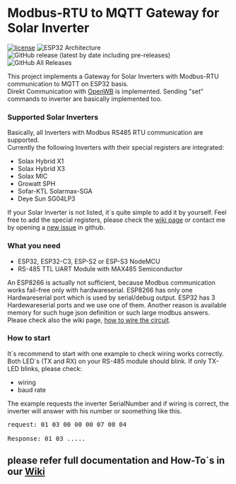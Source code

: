 # Modbus-RTU to MQTT Gateway for Solar Inverter

[![license](https://img.shields.io/badge/Licence-GNU%20v3.0-green)](https://github.com/desktop/desktop/blob/master/LICENSE)
![ESP32 Architecture](https://img.shields.io/badge/Architecture-ESP32-blue)
![GitHub release (latest by date including pre-releases)](https://img.shields.io/github/v/release/tobiasfaust/SolaxModbusGateway?include_prereleases&style=plastic)
![GitHub All Releases](https://img.shields.io/github/downloads/tobiasfaust/SolaxModbusGateway/total?style=plastic)


This project implements a Gateway for Solar Inverters with Modbus-RTU communication to MQTT on ESP32 basis.  
Direkt Communication with [OpenWB](https://openwb.de) is implemented.
Sending "set" commands to inverter are basically implemented too.

### Supported Solar Inverters
Basically, all Inverters with Modbus RS485 RTU communication are supported.  
Currently the following Inverters with their special registers are integrated:
* Solax Hybrid X1
* Solax Hybrid X3 
* Solax MIC
* Growatt SPH
* Sofar-KTL Solarmax-SGA
* Deye Sun SG04LP3

If your Solar Inverter is not listed, it´s quite simple to add it by yourself. Feel free to add the special registers, please check the [wiki page](https://github.com/tobiasfaust/SolaxModbusGateway/wiki/configuration-register) or contact me by opening a [new issue](https://github.com/tobiasfaust/SolaxModbusGateway/issues) in github.

### What you need
* ESP32, ESP32-C3, ESP-S2 or ESP-S3 NodeMCU
* RS-485 TTL UART Module with MAX485 Semiconductor 

An ESP8266 is actually not sufficient, because Modbus communication works fail-free only with hardwareserial. ESP8266 has only one Hardwareserial port which is used by serial/debug output. ESP32 has 3 Hardewareserial ports and we use one of them. Another reason is available memory for such huge json definition or such large modbus answers.  
Please check also the wiki page, [how to wire the circuit](https://github.com/tobiasfaust/SolaxModbusGateway/wiki/wiring-the-circuit).

### How to start
It´s recommend to start with one example to check wiring works correctly. Both LED´s (TX and RX) on your RS-485 module should blink. If only TX-LED blinks, please check: 
* wiring
* baud rate

The example requests the inverter SerialNumber and if wiring is correct, the inverter will answer with his number or soomething like this.

<pre>
request: 01 03 00 00 00 07 08 04

Response: 01 03 .....
</pre>


## please refer full documentation and How-To´s in our [Wiki](https://github.com/tobiasfaust/SolaxModbusGateway/wiki)
